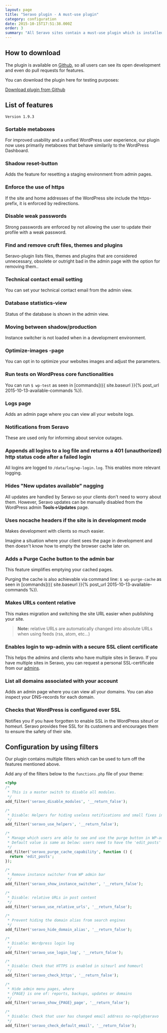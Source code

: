 ```yaml
---
layout: page
title: "Seravo plugin - A must-use plugin"
category: configuration
date: 2015-10-15T17:51:38.000Z
order: 3
summary: "All Seravo sites contain a must-use plugin which is installed by default. \nIt adds minor WordPress fixes, new features and helps Seravo inform clients about service outages."
---
```


## How to download
The plugin is available on [Github](https://github.com/Seravo/seravo-plugin), so all users can see its open development and even do pull requests for features.

You can download the plugin here for testing purposes:

<a class="btn btn-default" href="https://github.com/Seravo/seravo-plugin/releases"><i class="glyphicon glyphicon-download-alt"></i> Download plugin from Github</a>

## List of features
<code>Version 1.9.3</code>

### Sortable metaboxes
For improved usability and a unified WordPress user experience, our plugin now uses primarily metaboxes that behave similarily to the WordPress Dashboard.

### Shadow reset-button
Adds the feature for resetting a staging environment from admin pages.

### Enforce the use of https
If the site and home addresses of the WordPress site include the https-prefix, it is enforced by redirections.

### Disable weak passwords
Strong passwords are enforced by not allowing the user to update their profile with a weak password.

### Find and remove cruft files, themes and plugins
Seravo-plugin lists files, themes and plugins that are considered unnecessary, obsolete or outright bad in the admin page with the option for removing them..

### Technical contact email setting
You can set your technical contact email from the admin view.

### Database statistics-view
Status of the database is shown in the admin view.

### Moving between shadow/production
Instance switcher is not loaded when in a development environment.

### Optimize-images -page
You can opt in to optimize your websites images and adjust the parameters.

### Run tests on WordPress core functionalities
You can run ``` $ wp-test ``` as seen in [commands]({{ site.baseurl }}{% post_url 2015-10-13-available-commands %}).

### Logs page
Adds an admin page where you can view all your website logs.

### Notifications from Seravo
These are used only for informing about service outages.

### Appends all logins to a log file and returns a 401 (unauthorized) http status code after a failed login
All logins are logged to <code>/data/log/wp-login.log</code>. This enables more relevant logging.

### Hides "New updates available" nagging
All updates are handled by Seravo so your clients don't need to worry about them. However,
Seravo updates can be manually disabled from the WordPress admin <b>Tools->Updates</b> page.

### Uses nocache headers if the site is in development mode
Makes development with clients so much easier.

Imagine a situation where your client sees the page in development and then doesn't know how to empty the browser cache later on.

### Adds a Purge Cache button to the admin bar
This feature simplifies emptying your cached pages.

Purging the cache is also achievable via command line: ``` $ wp-purge-cache ``` as seen in [commands]({{ site.baseurl }}{% post_url 2015-10-13-available-commands %}).

### Makes URLs content relative
This makes migration and switching the site URL easier when publishing your site.

> **Note:** relative URLs are automatically changed into absolute URLs when using feeds (rss, atom, etc...)

### Enables login to wp-admin with a secure SSL client certificate

This helps the admins and clients who have multiple sites in Seravo. If you have multiple sites in Seravo, you can request a personal SSL-certificate from our [admins](mailto:help@seravo.com).

### List all domains associated with your account

Adds an admin page where you can view all your domains. You can also inspect your DNS-records for each domain.

### Checks that WordPress is configured over SSL

Notifies you if you have forgotten to enable SSL in the WordPress siteurl or homeurl. Seravo provides free SSL for its customers and encourages them to ensure the safety of their site.

## Configuration by using filters
Our plugin contains multiple filters which can be used to turn off the features mentioned above.

Add any of the filters below to the ```functions.php``` file of your theme:

```php
<?php
/*
 * This is a master switch to disable all modules.
 */
add_filter('seravo_disable_modules', '__return_false');

/*
 * Disable: Helpers for hiding useless notifications and small fixes in logging
 */
add_filter('seravo_use_helpers', '__return_false');

/*
 * Manage which users are able to see and use the purge button in WP-adminbar.
 * Default value is same as below: users need to have the 'edit_posts' capability.
 */
add_filter('seravo_purge_cache_capability', function () {
  return 'edit_posts';
});

/*
 * Remove instance switcher from WP admin bar
 */
add_filter('seravo_show_instance_switcher', '__return_false');

/*
 * Disable: relative URLs in post content
 */
add_filter('seravo_use_relative_urls', '__return_false');

/*
 * Prevent hiding the domain alias from search engines
 */
add_filter('seravo_hide_domain_alias', '__return_false');

/*
 * Disable: Wordpress login log
 */
add_filter('seravo_use_login_log', '__return_false');

/*
 * Disable: Check that HTTPS is enabled in siteurl and homeurl
 */
add_filter('seravo_check_https', '__return_false');

/*
 * Hide admin menu pages, where
 * {PAGE} is one of: reports, backups, updates or domains
 */
add_filter('seravo_show_{PAGE}_page', '__return_false');

/*
 * Disable: Check that user has changed email address no-reply@seravo
 */
add_filter('seravo_check_default_email', '__return_false');
```
